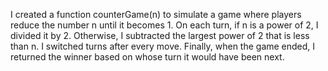 I created a function counterGame(n) to simulate a game where players reduce the number n until it becomes 1. On each turn, if n is a power of 2, I divided it by 2. Otherwise, I subtracted the largest power of 2 that is less than n. I switched turns after every move. Finally, when the game ended, I returned the winner based on whose turn it would have been next.